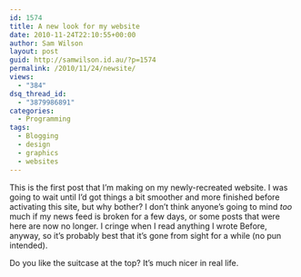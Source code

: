 ```yaml
---
id: 1574
title: A new look for my website
date: 2010-11-24T22:10:55+00:00
author: Sam Wilson
layout: post
guid: http://samwilson.id.au/?p=1574
permalink: /2010/11/24/newsite/
views:
  - "384"
dsq_thread_id:
  - "3879986891"
categories:
  - Programming
tags:
  - Blogging
  - design
  - graphics
  - websites
---
```

This is the first post that I&#8217;m making on my newly-recreated website. I was going to wait until I&#8217;d got things a bit smoother and more finished before activating this site, but why bother? I don&#8217;t think anyone&#8217;s going to mind _too_ much if my news feed is broken for a few days, or some posts that were here are now no longer. I cringe when I read anything I wrote Before, anyway, so it&#8217;s probably best that it&#8217;s gone from sight for a while (no pun intended).

Do you like the suitcase at the top? It&#8217;s much nicer in real life.